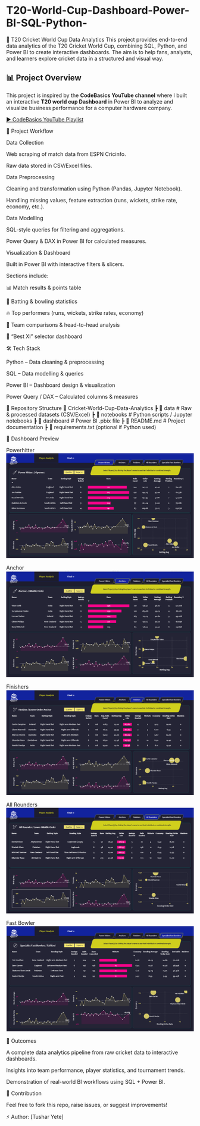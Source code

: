 # T20-World-Cup-Dashboard-Power-BI-SQL-Python-
🏏 T20 Cricket World Cup Data Analytics  This project provides end-to-end data analytics of the T20 Cricket World Cup, combining SQL, Python, and Power BI to create interactive dashboards. The aim is to help fans, analysts, and learners explore cricket data in a structured and visual way.

## 📊 Project Overview  
This project is inspired by the **CodeBasics YouTube channel** where I built an interactive **T20 world cup Dashboard** in Power BI to analyze and visualize business performance for a computer hardware company.  

[▶ CodeBasics YouTube Playlist](https://www.youtube.com/watch?v=4QkYy1wANXA&t=1619s) 

🚀 Project Workflow

Data Collection

Web scraping of match data from ESPN Cricinfo.

Raw data stored in CSV/Excel files.

Data Preprocessing

Cleaning and transformation using Python (Pandas, Jupyter Notebook).

Handling missing values, feature extraction (runs, wickets, strike rate, economy, etc.).

Data Modelling

SQL-style queries for filtering and aggregations.

Power Query & DAX in Power BI for calculated measures.

Visualization & Dashboard

Built in Power BI with interactive filters & slicers.

Sections include:

📊 Match results & points table

🏏 Batting & bowling statistics

🔥 Top performers (runs, wickets, strike rates, economy)

🎯 Team comparisons & head-to-head analysis

🧩 “Best XI” selector dashboard

🛠️ Tech Stack

Python – Data cleaning & preprocessing

SQL – Data modelling & queries

Power BI – Dashboard design & visualization

Power Query / DAX – Calculated columns & measures

📂 Repository Structure
📁 Cricket-World-Cup-Data-Analytics
 ┣ 📂 data          # Raw & processed datasets (CSV/Excel)
 ┣ 📂 notebooks     # Python scripts / Jupyter notebooks
 ┣ 📂 dashboard     # Power BI .pbix file
 ┣ 📜 README.md     # Project documentation
 ┣ 📜 requirements.txt (optional if Python used)

📸 Dashboard Preview

Powerhitter
<img src="https://github.com/Tushar100700/T20-World-Cup-Dashboard-Power-BI-SQL-Python-/blob/main/3T20.png">

Anchor
<img src="https://github.com/Tushar100700/T20-World-Cup-Dashboard-Power-BI-SQL-Python-/blob/main/4T20.png">

Finishers
<img src="https://github.com/Tushar100700/T20-World-Cup-Dashboard-Power-BI-SQL-Python-/blob/main/5T20.png">

All Rounders
<img src="https://github.com/Tushar100700/T20-World-Cup-Dashboard-Power-BI-SQL-Python-/blob/main/6T20.png">

Fast Bowler 
<img src="https://github.com/Tushar100700/T20-World-Cup-Dashboard-Power-BI-SQL-Python-/blob/main/720.png">










🎯 Outcomes

A complete data analytics pipeline from raw cricket data to interactive dashboards.

Insights into team performance, player statistics, and tournament trends.

Demonstration of real-world BI workflows using SQL + Power BI.

🤝 Contribution

Feel free to fork this repo, raise issues, or suggest improvements!

⚡ Author: [Tushar Yete]

